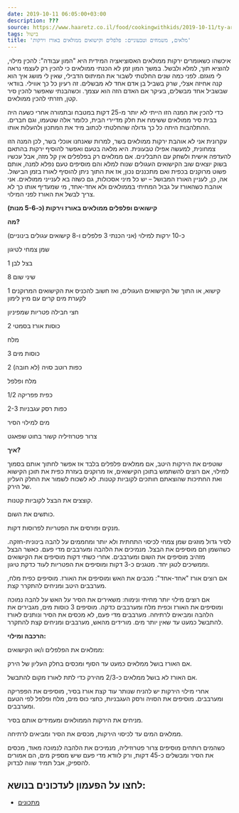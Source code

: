 ```yaml
---
date: 2019-10-11 06:05:00+03:00
description: ???
source: https://www.haaretz.co.il/food/cookingwithkids/2019-10-11/ty-article/0000017f-f8bc-d47e-a37f-f9bcca5e0000
tags: בישול
title: 'מלאים, משמחים וטבעוניים: פלפלים וקישואים ממולאים באורז וירקות'
---
```


איכשהו כשאומרים ירקות ממולאים האסוציאציה המידית היא "המון עבודה": להכין מילוי, להוציא תוך, למלא ולבשל. במשך המון זמן לא הכנתי ממולאים כי להכין רק לעצמי נראה לי מוגזם. לפני כמה שנים החלטתי לשבור את המיתוס הדבילי, שאין לי מושג איך הוא קנה אחיזה אצלי, שרק בשביל בן אדם אחד לא מבשלים. זה רעיון כל כך אווילי. בוודאי שבשביל אחד מבשלים, בעיקר אם האדם הזה הוא עצמך. וכשהבנתי שאפשר להכין סיר קטן, חזרתי להכין ממולאים.

כדי להכין את המנה הזו הייתי לא יותר מ-25 דקות במטבח ובתמורה אחרי כשעה היה בבית סיר ממולאים ששימח את חלק מדיירי הבית, כלומר אלה שטעמו, וגם חברים. ההתלהבות היתה כל כך גדולה שהחלטתי לכתוב מיד את המתכון ולהעלות אותו.

עקרונית אני לא אוהבת ירקות ממולאים בשר, למרות שאנחנו אוכלי בשר, לכן המנה הזו צמחונית, למעשה אפילו טבעונית. היא מלאה בטעם ואפשר להוסיף ירקות בהתאם להעדפה אישית ולשחק עם התבלינים. אם ממלאים רק בפלפלים אין קל מזה, אבל עכשיו בשוק יוצאים שוב הקישואים העגולים שנוח למלא והם מוסיפים טעם נפלא למנה, אותם פשוט מרוקנים בכפית ואם מתכננים נכון, אז את התוך ניתן להוסיף לאורז בזמן הבישול. אה, כן, לעניין האורז המבושל – יש כל מיני אסכולות, גם כשזה בא לענייני ממולאים. אני אוהבת כשהאורז על גבול המחיתי בממולאים ולא אחד-אחד, מי שמעדיף אותו כך לא צריך לבשל את האורז לפני המילוי.

**קישואים ופלפלים ממולאים באורז וירקות (כ-5-6 מנות)**

**מה?**

כ-10 ירקות למילוי (אני הכנתי 3 פלפלים ו-8 קישואים עגולים בינוניים)

שמן צמחי לטיגון

1 בצל לבן

8 שיני שום

1 קישוא, או התוך של הקישואים העגולים, ואז חשוב להכניס את הקישואים המרוקנים לקערת מים קרים עם מיץ לימון

חצי חבילה פטריות שמפיניון

2 כוסות אורז בסמטי

מלח

3 כוסות מים

2 כפות רוטב סויה (לא חובה)

מלח ופלפל

1/2 כפית פפריקה

2-3 כפות רסק עגבניות

מים למילוי הסיר

צרור פטרוזיליה קשור בחוט שפאגט

**איך?**

שוטפים את הירקות היטב, אם ממלאים פלפלים בלבד אז אפשר לחתוך אותם בסמוך למילוי, אם רוצים להשתמש בתוכן הקישואים, אז מרוקנים בעזרת כפית את תוכן הקישוא ואת החתיכות שהוצאתם חותכים לקוביות קטנות. לא לשכוח לשמור את החלק העליון של הירק.

קוצצים את הבצל לקוביות קטנות.

כותשים את השום.

מנקים ופורסים את הפטריות לפרוסות דקות.

לסיר גדול מוזגים שמן צמחי לכיסוי התחתית ולא יותר ומחממים על להבה בינונית-חזקה. כשהשמן חם מוסיפים את הבצל. מנמיכים את הלהבה ומערבבים מדי פעם. כאשר הבצל מזהיב מוסיפים את השום ומערבבים. אחרי כשתי דקות מוסיפים את הקישואים וממשיכים לטגן יחד. מטגנים כ-3 דקות ומוסיפים את הפטריות לעוד כדקת טיגון.

אם רוצים אורז "אחד-אחד": מכבים את האש ומוסיפים את האורז. מוסיפים כפית מלח, מערבבים היטב ומניחים להתקרר קצת.

אם רוצים מילוי יותר מחיתי ונימוח: משאירים את הסיר על האש על להבה נמוכה ומוסיפים את האורז וכפית מלח ומערבבים כדקה. מוסיפים 3 כוסות מים, מגבירים את הלהבה ומביאים לרתיחה. מערבבים מדי פעם, לא מכסים את הסיר ונותנים לאורז להתבשל כמעט עד שאין יותר מים. מורידים מהאש, מערבבים ומניחים קצת להתקרר.

**הרכבה ומילוי:**

ממלאים את הפלפלים ו/או הקישואים:

אם האורז בושל ממלאים כמעט עד הסוף ומכסים בחלק העליון של הירק.

אם האורז לא בושל ממלאים כ-2/3 מהירק כדי לתת לאורז מקום להתבשל.

אחרי מילוי הירקות יש להניח שנותר עוד קצת אורז בסיר, מוסיפים את הפפריקה ומערבבים. מוסיפים את הסויה ורסק העגבניות, כחצי כוס מים, מלח ופלפל לפי הטעם ומערבבים.

מניחים את הירקות הממולאים ומעמידים אותם בסיר.

ממלאים המים עד לכיסוי הירקות, מכסים את הסיר ומביאים לרתיחה.

כשהמים רותחים מוסיפים צרור פטרוזיליה, מנמיכים את הלהבה לנמוכה מאוד, מכסים את הסיר ומבשלים כ-45 דקות, ורק לוודא מדי פעם שיש מספיק מים, הם אמורים להספיק, אבל תמיד שווה לבדוק.

לחצו על הפעמון לעדכונים בנושא:
------------------------------

* [מתכונים](/ty-tag/recipes-0000017f-da28-dea8-a77f-de6a4ba50000)